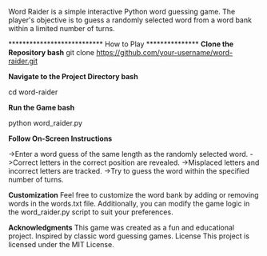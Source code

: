 Word Raider is a simple interactive Python word guessing game. The player's objective is to guess a randomly selected word from a word bank within a limited number of turns.

***************************  How to Play  ***************
**Clone the Repository
bash**
git clone https://github.com/your-username/word-raider.git

**Navigate to the Project Directory
bash**

cd word-raider

**Run the Game
bash**

python word_raider.py

**Follow On-Screen Instructions**

->Enter a word guess of the same length as the randomly selected word.
->Correct letters in the correct position are revealed.
->Misplaced letters and incorrect letters are tracked.
->Try to guess the word within the specified number of turns.

**Customization**
Feel free to customize the word bank by adding or removing words in the words.txt file. Additionally, you can modify the game logic in the word_raider.py script to suit your preferences.

****Acknowledgments****
This game was created as a fun and educational project.
Inspired by classic word guessing games.
License
This project is licensed under the MIT License.




